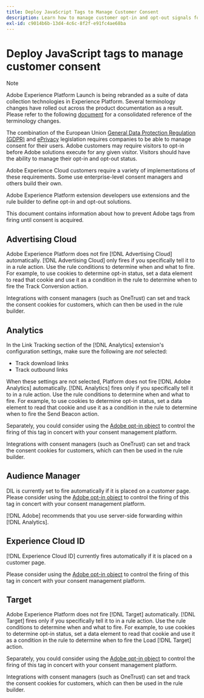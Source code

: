 ```yaml
---
title: Deploy JavaScript Tags to Manage Customer Consent
description: Learn how to manage customer opt-in and opt-out signals for various Adobe solutions in Adobe Experience Platform.
exl-id: c9014b6b-13d4-4c6c-8f2f-e91fc4ae68ba
---
```

# Deploy JavaScript tags to manage customer consent

>[!NOTE]
>
>Adobe Experience Platform Launch is being rebranded as a suite of data collection technologies in Experience Platform. Several terminology changes have rolled out across the product documentation as a result. Please refer to the following [document](../../launch-term-updates.md) for a consolidated reference of the terminology changes.

The combination of the European Union [General Data Protection Regulation (GDPR)](https://gdpr-info.eu/art-7-gdpr/) and [ePrivacy](https://medium.com/mydata/consent-lost-gdpr-and-found-eprivacy-e85cf881ffb) legislation requires companies to be able to manage consent for their users. Adobe customers may require visitors to opt-in before Adobe solutions execute for any given visitor. Visitors should have the ability to manage their opt-in and opt-out status.

Adobe Experience Cloud customers require a variety of implementations of these requirements. Some use enterprise-level consent managers and others build their own.

Adobe Experience Platform extension developers use extensions and the rule builder to define opt-in and opt-out solutions.

This document contains information about how to prevent Adobe tags from firing until consent is acquired.

## Advertising Cloud

Adobe Experience Platform does not fire [!DNL Advertising Cloud] automatically. [!DNL Advertising Cloud] only fires if you specifically tell it to in a rule action. Use the rule conditions to determine when and what to fire. For example, to use cookies to determine opt-in status, set a data element to read that cookie and use it as a condition in the rule to determine when to fire the Track Conversion action.

Integrations with consent managers (such as OneTrust) can set and track the consent cookies for customers, which can then be used in the rule builder.

## Analytics

In the Link Tracking section of the [!DNL Analytics] extension's configuration settings, make sure the following are *not* selected:

* Track download links
* Track outbound links

When these settings are not selected, Platform does not fire [!DNL Adobe Analytics] automatically. [!DNL Analytics] fires only if you specifically tell it to in a rule action. Use the rule conditions to determine when and what to fire. For example, to use cookies to determine opt-in status, set a data element to read that cookie and use it as a condition in the rule to determine when to fire the Send Beacon action. 

Separately, you could consider using the [Adobe opt-in object](https://experienceleague.adobe.com/docs/id-service/using/implementation/opt-in-service/optin-overview.html) to control the firing of this tag in concert with your consent management platform.

Integrations with consent managers (such as OneTrust) can set and track the consent cookies for customers, which can then be used in the rule builder.

## Audience Manager

DIL is currently set to fire automatically if it is placed on a customer page. Please consider using the [Adobe opt-in object](https://experienceleague.adobe.com/docs/id-service/using/implementation/opt-in-service/optin-overview.html) to control the firing of this tag in concert with your consent management platform.

[!DNL Adobe] recommends that you use server-side forwarding within [!DNL Analytics].

## Experience Cloud ID

[!DNL Experience Cloud ID] currently fires automatically if it is placed on a customer page. 

Please consider using the [Adobe opt-in object](https://experienceleague.adobe.com/docs/id-service/using/implementation/opt-in-service/optin-overview.html) to control the firing of this tag in concert with your consent management platform.

## Target

Adobe Experience Platform does not fire [!DNL Target] automatically. [!DNL Target] fires only if you specifically tell it to in a rule action. Use the rule conditions to determine when and what to fire. For example, to use cookies to determine opt-in status, set a data element to read that cookie and use it as a condition in the rule to determine when to fire the Load [!DNL Target] action. 

Separately, you could consider using the [Adobe opt-in object](https://experienceleague.adobe.com/docs/id-service/using/implementation/opt-in-service/optin-overview.html) to control the firing of this tag in concert with your consent management platform.

Integrations with consent managers (such as OneTrust) can set and track the consent cookies for customers, which can then be used in the rule builder.
